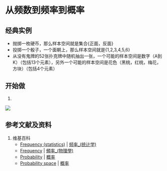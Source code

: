 # 从频数到频率到概率

## 经典实例
- 抛掷一枚硬币，那么样本空间就是集合{正面，反面}
- 投掷一个骰子，一个面朝上，那么样本空间就是{1,2,3,4,5,6}
- 从没有鬼牌的52张扑克牌中随机抽出一张，一个可能的样本空间是数字（A到K）（包括13个元素），另外一个可能的样本空间是花色（黑桃，红桃，梅花，方块）（包括4个元素）

## 开始做

1.

![](/images/概率/概率论公理/从频数到频率到概率/1a1.jpg)

## 参考文献及资料

1. 维基百科
	- [Frequency (statistics)](https://en.wikipedia.org/wiki/Frequency_(statistics)) | [频率_(统计学)](https://zh.wikipedia.org/wiki/频率 (统计学)) 
	- [Frequency](https://en.wikipedia.org/wiki/Frequency) | [頻率_(物理學)](https://zh.wikipedia.org/wiki/频率 (物理学)) 
	- [Probability](https://en.wikipedia.org/wiki/Probability) | [概率](https://zh.wikipedia.org/wiki/概率) 
	- [Probability space](https://en.wikipedia.org/wiki/Probability_space) | [概率](https://zh.wikipedia.org/wiki/概率) 